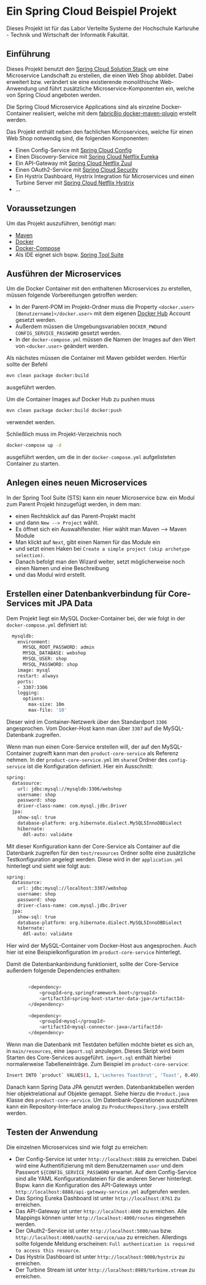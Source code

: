 # Ein Spring Cloud Beispiel Projekt
Dieses Projekt ist für das Labor Verteilte Systeme der Hochschule Karlsruhe - Technik und Wirtschaft der Informatik Fakultät.

## Einführung
Dieses Projekt benutzt den [Spring Cloud Solution Stack](http://projects.spring.io/spring-cloud/) um eine Microservice Landschaft zu erstellen, die einen Web Shop abbildet. Dabei erweitert bzw. verändert sie eine existierende monolithische Web-Anwendung und führt zusätzliche Microservice-Komponenten ein, welche von Spring Cloud angeboten werden.

Die Spring Cloud Microservice Applications sind als einzelne Docker-Container realisiert, welche mit dem [fabric8io docker-maven-plugin](https://github.com/fabric8io/docker-maven-plugin) erstellt werden.

Das Projekt enthält neben den fachlichen Microservices, welche für einen Web Shop notwendig sind, die folgenden Komponenten:
* Einen Config-Service mit [Spring Cloud Config](https://cloud.spring.io/spring-cloud-config/)
* Einen Discovery-Service mit [Spring Cloud Netflix Eureka](https://cloud.spring.io/spring-cloud-netflix/)
* Ein API-Gateway mit [Spring Cloud Netflix Zuul](https://cloud.spring.io/spring-cloud-netflix/)
* Einen OAuth2-Service mit [Spring Cloud Security](https://cloud.spring.io/spring-cloud-security/)
* Ein Hystrix Dashboard, Hystrix Integration für Microservices und einen Turbine Server mit [Spring Cloud Netflix Hystrix](https://cloud.spring.io/spring-cloud-netflix/)
* ...

## Voraussetzungen
Um das Projekt auszuführen, benötigt man:
* [Maven](https://maven.apache.org/)
* [Docker](https://www.docker.com/)
* [Docker-Compose](https://github.com/docker/compose)
* Als IDE eignet sich bspw. [Spring Tool Suite](https://spring.io/tools/sts/all)

## Ausführen der Microservices
Um die Docker Container mit den enthaltenen Microservices zu erstellen, müssen folgende Vorbereitungen getroffen werden:
* In der Parent-POM im Projekt-Ordner muss die Property 
`<docker.user>[Benutzername]</docker.user>`
mit dem eigenen [Docker Hub](https://hub.docker.com/) Account gesetzt werden.
* Außerdem müssen die Umgebungsvariablen `DOCKER_PWD`und `CONFIG_SERVICE_PASSWORD` gesetzt werden.
* In der `docker-compose.yml` müssen die Namen der Images auf den Wert von `<docker.user>` geändert werden.

Als nächstes müssen die Container mit Maven gebildet werden. Hierfür sollte der Befehl 
```bash 
mvn clean package docker:build
```
 ausgeführt werden.

Um die Container Images auf Docker Hub zu pushen muss 
```bash 
mvn clean package docker:build docker:push
``` 
verwendet werden.

Schließlich muss im Projekt-Verzeichnis noch 
```bash 
docker-compose up -d
``` 
ausgeführt werden, um die in der `docker-compose.yml` aufgelisteten Container zu starten.

## Anlegen eines neuen Microservices
In der Spring Tool Suite (STS) kann ein neuer Microservice bzw. ein Modul zum Parent Projekt hinzugefügt werden, in dem man:
* einen Rechtsklick auf das Parent-Projekt macht
* und dann `New --> Project` wählt.
* Es öffnet sich ein Auswahlfenster. Hier wählt man Maven --> Maven Module
* Man klickt auf `Next`, gibt einen Namen für das Module ein
* und setzt einen Haken bei `Create a simple project (skip archetype selection)`.
* Danach befolgt man den Wizard weiter, setzt möglicherweise noch einen Namen und eine Beschreibung
* und das Modul wird erstellt.

## Erstellen einer Datenbankverbindung für Core-Services mit JPA Data
Dem Projekt liegt ein MySQL Docker-Container bei, der wie folgt in der `docker-compose.yml` definiert ist:
```bash
  mysqldb:
    environment:
      MYSQL_ROOT_PASSWORD: admin
      MYSQL_DATABASE: webshop
      MYSQL_USER: shop
      MYSQL_PASSWORD: shop
    image: mysql
    restart: always
    ports:
    - 3307:3306
    logging:
      options:
        max-size: 10m
        max-file: '10'
```
Dieser wird im Container-Netzwerk über den Standardport `3306` angesprochen. Vom Docker-Host kann man über `3307` auf die MySQL-Datenbank zugreifen.

Wenn man nun einen Core-Service erstellen will, der auf den MySQL-Container zugreift kann man den `product-core-service` als Referenz nehmen.
In der `product-core-service.yml` im `shared` Ordner des `config-service` ist die Konfiguration definiert. Hier ein Ausschnitt:
```bash
spring:
  datasource:
    url: jdbc:mysql://mysqldb:3306/webshop
    username: shop
    password: shop
    driver-class-name: com.mysql.jdbc.Driver
  jpa:
    show-sql: true
    database-platform: org.hibernate.dialect.MySQL5InnoDBDialect
    hibernate:
      ddl-auto: validate
```
Mit dieser Konfiguration kann der Core-Service als Container auf die Datenbank zugreifen für den `test/resources` Ordner sollte eine zusätzliche Testkonfiguration angelegt werden. Diese wird in der `application.yml` hinterlegt und sieht wie folgt aus:
```bash
spring:
  datasource:
    url: jdbc:mysql://localhost:3307/webshop
    username: shop
    password: shop
    driver-class-name: com.mysql.jdbc.Driver
  jpa:
    show-sql: true
    database-platform: org.hibernate.dialect.MySQL5InnoDBDialect
    hibernate:
      ddl-auto: validate
```
Hier wird der MySQL-Container vom Docker-Host aus angesprochen. Auch hier ist eine Beispielkonfiguration im `product-core-service` hinterlegt.

Damit die Datenbankanbindung funktioniert, sollte der Core-Service außerdem folgende Dependencies enthalten:
```bash

		<dependency>
			<groupId>org.springframework.boot</groupId>
			<artifactId>spring-boot-starter-data-jpa</artifactId>
		</dependency>
		
		<dependency>
			<groupId>mysql</groupId>
			<artifactId>mysql-connector-java</artifactId>
		</dependency>
```

Wenn man die Datenbank mit Testdaten befüllen möchte bietet es sich an, in `main/resources`, eine `import.sql` anzulegen. Dieses Skript wird beim Starten des Core-Services ausgeführt. `import.sql` enthält hierbei normalerweise Tabelleneinträge. Zum Beispiel im `product-core-service`:
```bash
Insert INTO `product` VALUES(1, 1,'Leckeres Toastbrot', 'Toast', 0.49);
```

Danach kann Spring Data JPA genutzt werden. Datenbanktabellen werden hier objektrelational auf Objekte gemappt. Siehe hierzu die `Product.java` Klasse des `product-core-service`. Um Datenbank-Operationen auszuführen kann ein Repository-Interface analog zu `ProductRepository.java` erstellt werden.

## Testen der Anwendung
Die einzelnen Microservices sind wie folgt zu erreichen:
* Der Config-Service ist unter `http://localhost:8888` zu erreichen. Dabei wird eine Authentifizierung mit dem Benutzernamen `user` und dem Passwort `${CONFIG_SERVICE_PASSWORD` erwartet. Auf dem Config-Service sind alle YAML Konfigurationdateien für die anderen Server hinterlegt. Bspw. kann die Konfiguration des API-Gateways unter `http://localhost:8888/api-gateway-service.yml` aufgerufen werden.
* Das Spring Eureka Dashboard ist unter `http://localhost:8761` zu erreichen.
* Das API-Gateway ist unter `http://localhost:4000` zu erreichen. Alle Mappings können unter `http://localhost:4000/routes` eingesehen werden.
* Der OAuth2-Service ist unter `http://localhost:5000/uaa` bzw. `http://localhost:4000/oauth2-service/uaa` zu erreichen. Allerdings sollte folgende Meldung erscheinen: `Full authentication is required to access this resource`.
* Das Hystrix Dashboard ist unter `http://localhost:9000/hystrix` zu erreichen.
* Der Turbine Stream ist unter `http://localhost:8989/turbine.stream` zu erreichen. 
